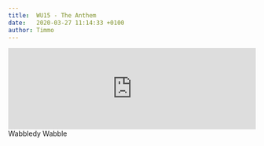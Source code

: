 ```yaml
---
title:  WU15 - The Anthem
date:   2020-03-27 11:14:33 +0100
author: Timmo
---
```

<div class="soundcloud-container ">
<iframe width="100%" height="166" scrolling="no" frameborder="no" allow="autoplay" src="https://w.soundcloud.com/player/?url=https%3A//api.soundcloud.com/tracks/232280739&color=%233c3c3c&auto_play=false&hide_related=false&show_comments=true&show_user=true&show_reposts=false&show_teaser=true"></iframe>
</div>

<div class="post-content-message"> 
Wabbledy Wabble
</div>